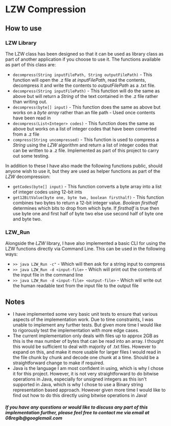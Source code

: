 # LZW Compression

## How to use
### LZW Library
The LZW class has been designed so that it can be used as library class as part of another application if you choose to use it. The functions available as part of this class are:
* `decompress(String inputFilePath, String outputFilePath)` - This function will open the .z file at _inputFilePath_, read the contents, decompress it and write the contents to _outputFilePath_ as a .txt file.
* `decompress(String inputFilePath)` - This function will do the same as above but will return a _String_ of the text contained in the .z file rather than writing out.
* `decompress(byte[] input)` - This function does the same as above but works on a _byte array_ rather than an file path - Used once contents have been read in
* `decompress(List<Integer> codes)` - This function does the same as above but works on a list of integer codes that have been converted from a .z file
* `compress(String uncompressed)` - This function is used to compress a _String_ using the *LZW* algorithm and return a list of integer codes that can be written to a .z file. Implemented as part of this project to carry out some testing.

In addition to these I have also made the following functions public, should anyone wish to use it, but they are used as helper functions as part of the *LZW* decompression:
* `getCodes(byte[] input)` - This function converts a byte array into a list of integer codes using 12-bit ints
* `get12BitValue(byte one, byte two, boolean firsthalf)` - This function combines two bytes to return a 12-bit integer value. _Boolean firsthalf_ determines which bits to drop from which byte. If _firsthalf_ is true then use byte one and first half of byte two else use second half of byte one and byte two.

### LZW_Run
Alongside the *LZW* library, I have also implemented a basic CLI for using the LZW functions directly via Command Line. This can be used in the following ways:
* `>> java LZW_Run -c"` - Which will then ask for a string input to compress
* `>> java LZW_Run -d <input-file>` - Which will print out the contents of the input file in the command line
* `>> java LZW_Run -d <input-file> <output-file>` - Which will write out the human readable text from the input file to the output file

## Notes
* I have implemented some very basic unit tests to ensure that various aspects of the implementation work. Due to time constraints, I was unable to implement any further tests. But given more time I would like to rigorously test the implementation with more edge cases.
* The current implementation only deals with files up to approx 2GB as this is the max number of bytes that can be read into an array. I thought this would be sufficient to deal with majority of .txt files. However to expand on this, and make it more usable for larger files I would read in the file chunk by chunk and decode one chunk at a time. Should be a straightforward change to make if required.
* Java is the language I am most confident in using, which is why I chose it for this project. However, it is not very straightforward to do bitwise operations in Java, especially for unsigned integers as this isn't supported in Java, which is why I chose to use a Binary string representation based approach. However given more time I would like to find out how to do this directly using bitwise operations in Java!

#### _If you have any questions or would like to discuss any part of this implementation further, please feel free to contact me via email at 08regib@googlemail.com_ 
